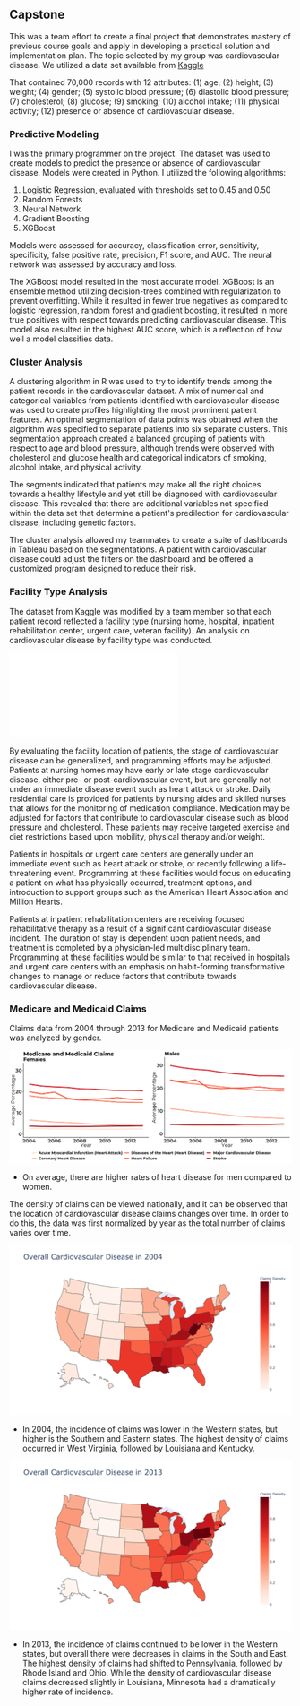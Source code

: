 ## Capstone

This was a team effort to create a final project that demonstrates mastery of previous course goals and apply in developing a practical solution and implementation plan. The topic 
selected by my group was cardiovascular disease. We utilized a data set available from [Kaggle]( https://www.kaggle.com/sulianova/cardiovascular-disease-dataset)

That contained 70,000 records with 12 attributes: (1) age; (2) height; (3) weight; (4) gender; (5) systolic blood pressure; (6) diastolic blood pressure; (7) cholesterol; 
(8) glucose; (9) smoking; (10) alcohol intake; (11) physical activity; (12) presence or absence of cardiovascular disease.

### Predictive Modeling

I was the primary programmer on the project. The dataset was used to create models to predict the presence or absence of cardiovascular disease. Models were created in Python. I 
utilized the following algorithms: 
1. Logistic Regression, evaluated with thresholds set to 0.45 and 0.50
2. Random Forests
3. Neural Network
4. Gradient Boosting
5. XGBoost

Models were assessed for accuracy, classification error, sensitivity, specificity, false positive rate, precision, F1 score, and AUC. The neural network was assessed by accuracy 
and loss.

The XGBoost model resulted in the most accurate model. XGBoost is an ensemble method utilizing decision-trees combined with regularization to prevent overfitting. While it 
resulted in fewer true negatives as compared to logistic regression, random forest and gradient boosting, it resulted in more true positives with respect towards predicting 
cardiovascular disease. This model also resulted in the highest AUC score, which is a reflection of how well a model classifies data.

### Cluster Analysis

A clustering algorithm in R was used to try to identify trends among the patient records in the cardiovascular dataset. A mix of numerical and categorical variables from patients 
identified with cardiovascular disease was used to create profiles highlighting the most prominent patient features. An optimal segmentation of data points was obtained when the 
algorithm was specified to separate patients into six separate clusters. This segmentation approach created a balanced grouping of patients with respect to age and blood pressure, 
although trends were observed with cholesterol and glucose health and categorical indicators of smoking, alcohol intake, and physical activity.

The segments indicated that patients may make all the right choices towards a healthy lifestyle and yet still be diagnosed with cardiovascular disease. This revealed that there 
are additional variables not specified within the data set that determine a patient's predilection for cardiovascular disease, including genetic factors.

The cluster analysis allowed my teammates to create a suite of dashboards in Tableau based on the segmentations. A patient with cardiovascular disease could adjust the filters on 
the dashboard and be offered a customized program designed to reduce their risk.

### Facility Type Analysis

The dataset from Kaggle was modified by a team member so that each patient record reflected a facility type (nursing home, hospital, inpatient rehabilitation center, urgent care, 
veteran facility). An analysis on cardiovascular disease by facility type was conducted. 

![first chart](Cardio_facility_type_count_sorted_inside.pdf)

By evaluating the facility location of patients, the stage of cardiovascular disease can be generalized, and programming efforts may be adjusted. Patients at nursing homes may 
have early or late stage cardiovascular disease, either pre- or post-cardiovascular event, but are generally not under an immediate disease event such as heart attack or stroke. 
Daily residential care is provided for patients by nursing aides and skilled nurses that allows for the monitoring of medication compliance. Medication may be adjusted for factors 
that contribute to cardiovascular disease such as blood pressure and cholesterol. These patients may receive targeted exercise and diet restrictions based upon mobility, physical 
therapy and/or weight. 

Patients in hospitals or urgent care centers are generally under an immediate event such as heart attack or stroke, or recently following a life-threatening event. Programming at 
these facilities would focus on educating a patient on what has physically occurred, treatment options, and introduction to support groups such as the American Heart Association 
and Million Hearts.

Patients at inpatient rehabilitation centers are receiving focused rehabilitative therapy as a result of a significant cardiovascular disease incident. The duration of stay is 
dependent upon patient needs, and treatment is completed by a physician-led multidisciplinary team.  Programming at these facilities would be similar to that received in hospitals 
and urgent care centers with an emphasis on habit-forming transformative changes to manage or reduce factors that contribute towards cardiovascular disease.

### Medicare and Medicaid Claims

Claims data from 2004 through 2013 for Medicare and Medicaid patients was analyzed by gender.

![second chart]( female_male1.png)

- On average, there are higher rates of heart disease for men compared to women.

The density of claims can be viewed nationally, and it can be observed that the location of cardiovascular disease claims changes over time. In order to do this, the data was 
first normalized by year as the total number of claims varies over time.

![third chart]( 2004_normalized.png)

- In 2004, the incidence of claims was lower in the Western states, but higher is the Southern and Eastern states. The highest density of claims occurred in West Virginia, followed 
by Louisiana and Kentucky.

![fourth chart]( 2013_normalized.png)

- In 2013, the incidence of claims continued to be lower in the Western states, but overall there were decreases in claims in the South and East. The highest density of claims 
had shifted to Pennsylvania, followed by Rhode Island and Ohio. While the density of cardiovascular disease claims decreased slightly in Louisiana, Minnesota had a dramatically 
higher rate of incidence. 


